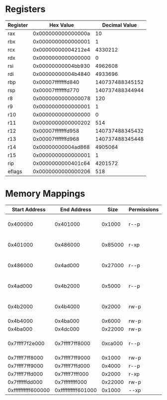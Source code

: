 # Registers

| Register | Hex Value | Decimal Value |
|----------|-----------|---------------|
| rax | 0x000000000000000a | 10 |
| rbx | 0x0000000000000001 | 1 |
| rcx | 0x00000000004212e4 | 4330212 |
| rdx | 0x0000000000000000 | 0 |
| rsi | 0x00000000004bb930 | 4962608 |
| rdi | 0x00000000004b4840 | 4933696 |
| rbp | 0x00007fffffffd840 | 140737488345152 |
| rsp | 0x00007fffffffd770 | 140737488344944 |
| r8 | 0x0000000000000078 | 120 |
| r9 | 0x0000000000000001 | 1 |
| r10 | 0x0000000000000000 | 0 |
| r11 | 0x0000000000000202 | 514 |
| r12 | 0x00007fffffffd958 | 140737488345432 |
| r13 | 0x00007fffffffd968 | 140737488345448 |
| r14 | 0x00000000004ad868 | 4905064 |
| r15 | 0x0000000000000001 | 1 |
| rip | 0x0000000000401c64 | 4201572 |
| eflags | 0x0000000000000206 | 518 |

# Memory Mappings

| Start Address | End Address | Size | Permissions | Name |
|---------------|-------------|------|--------------|------|
| 0x400000 | 0x401000 | 0x1000 | r--p | /home/yang/Desktop/os-demos/virtualization/address-space/mmap-demo |
| 0x401000 | 0x486000 | 0x85000 | r-xp | /home/yang/Desktop/os-demos/virtualization/address-space/mmap-demo |
| 0x486000 | 0x4ad000 | 0x27000 | r--p | /home/yang/Desktop/os-demos/virtualization/address-space/mmap-demo |
| 0x4ad000 | 0x4b2000 | 0x5000 | r--p | /home/yang/Desktop/os-demos/virtualization/address-space/mmap-demo |
| 0x4b2000 | 0x4b4000 | 0x2000 | rw-p | /home/yang/Desktop/os-demos/virtualization/address-space/mmap-demo |
| 0x4b4000 | 0x4ba000 | 0x6000 | rw-p |  |
| 0x4ba000 | 0x4dc000 | 0x22000 | rw-p | [heap] |
| 0x7ffff7f2e000 | 0x7ffff7ff8000 | 0xca000 | r--p | /home/yang/Desktop/os-demos/virtualization/address-space/mmap-demo |
| 0x7ffff7ff8000 | 0x7ffff7ff9000 | 0x1000 | rw-p |  |
| 0x7ffff7ff9000 | 0x7ffff7ffd000 | 0x4000 | r--p | [vvar] |
| 0x7ffff7ffd000 | 0x7ffff7fff000 | 0x2000 | r-xp | [vdso] |
| 0x7ffffffdd000 | 0x7ffffffff000 | 0x22000 | rw-p | [stack] |
| 0xffffffffff600000 | 0xffffffffff601000 | 0x1000 | --xp | [vsyscall] |
